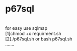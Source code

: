 # p67sql
<br>
for easy use sqlmap
<br>
[1]chmod +x requirment.sh
<br>
[2]./p67sql.sh or bash p67sql.sh
<br>
.......
